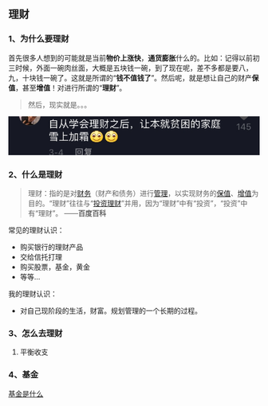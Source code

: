 ## 理财

### 1、为什么要理财

​		首先很多人想到的可能就是当前**物价上涨快**，**通货膨胀**什么的。比如：记得以前初三时候，外面一碗肉丝面，大概是五块钱一碗，到了现在呢，差不多都是要八，九，十块钱一碗了。这就是所谓的“**钱不值钱了**”。然后呢，就是想让自己的财产**保值**，甚至**增值**！对进行所谓的“**理财**”。

>   然后，现实就是。。。

![image-20200919213658451](media/理财.assets/image-20200919213658451.png)

### 2、什么是理财

>   理财：指的是对[财务](https://baike.baidu.com/item/财务/295673)（财产和债务）进行[管理](https://baike.baidu.com/item/管理/366755)，以实现财务的[保值](https://baike.baidu.com/item/保值/478487)、[增值](https://baike.baidu.com/item/增值/7109154)为目的。“理财”往往与“[投资理财](https://baike.baidu.com/item/投资理财/6246003)”并用，因为“理财”中有“投资”，“投资”中有“理财”。		——**百度百科**

常见的理财认识：

-   购买银行的理财产品
-   交给信托打理
-   购买股票，基金，黄金
-   等等...

我的理财认识：

-   对自己现阶段的生活，财富。规划管理的一个长期的过程。

### 3、怎么去理财

1.  平衡收支





### 4、基金

[基金是什么](https://zhuanlan.zhihu.com/p/22914207)

